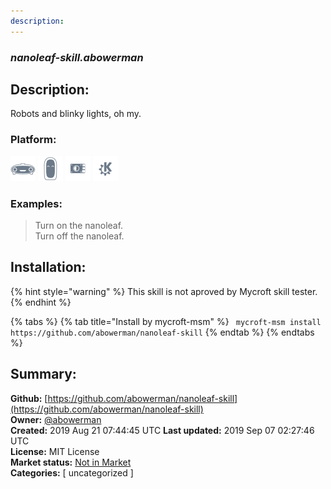 ```yaml
---
description: 
---
```


### _nanoleaf-skill.abowerman_  
## Description:  
Robots and blinky lights, oh my.  
  
  
### Platform:  
 ![Mark I](../.gitbook/assets/mark-1-icon.png)  ![Mark II](../.gitbook/assets/mark-2-icon.png)  ![Picroft](../.gitbook/assets/picroft-icon.png)  ![plasmoid](../.gitbook/assets/kde.png)   
### Examples:  
> Turn on the nanoleaf.  
> Turn off the nanoleaf.  
  
## Installation:  
{% hint style="warning" %}
This skill is not aproved by Mycroft skill tester.
{% endhint %}
    
{% tabs %}
{% tab title="Install by mycroft-msm" %}
``` mycroft-msm install https://github.com/abowerman/nanoleaf-skill```
{% endtab %}
  {% endtabs %}
    
## Summary:  
**Github:** [https://github.com/abowerman/nanoleaf-skill](https://github.com/abowerman/nanoleaf-skill)  
**Owner:** [@abowerman](https://github.com/abowerman)  
**Created:** 2019 Aug 21 07:44:45 UTC  **Last updated:** 2019 Sep 07 02:27:46 UTC  
**License:** MIT License  
**Market status:** [Not in Market](https://market.mycroft.ai/skill/)  
**Categories:** [ uncategorized ]   
